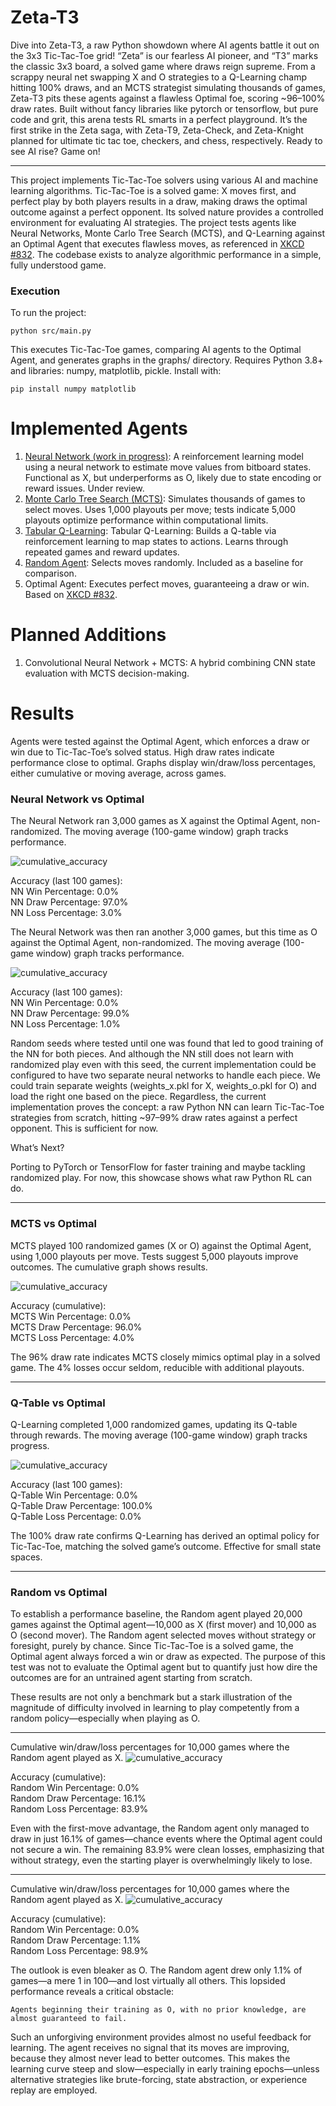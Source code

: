 # Zeta-T3

Dive into Zeta-T3, a raw Python showdown where AI agents battle it out on the 3x3 Tic-Tac-Toe grid! 
“Zeta” is our fearless AI pioneer, and “T3” marks the classic 3x3 board, a solved game where draws 
reign supreme. From a scrappy neural net swapping X and O strategies to a Q-Learning champ hitting 
100% draws, and an MCTS strategist simulating thousands of games, Zeta-T3 pits these agents against 
a flawless Optimal foe, scoring ~96–100% draw rates. Built without fancy libraries like pytorch or 
tensorflow, but pure code and grit, this arena tests RL smarts in a perfect playground. It’s the 
first strike in the Zeta saga, with Zeta-T9, Zeta-Check, and Zeta-Knight planned for ultimate tic tac 
toe, checkers, and chess, respectively. Ready to see AI rise? Game on!

---

This project implements Tic-Tac-Toe solvers using various AI and 
machine learning algorithms. Tic-Tac-Toe is a solved game: X moves 
first, and perfect play by both players results in a draw, making 
draws the optimal outcome against a perfect opponent. Its solved 
nature provides a controlled environment for evaluating AI 
strategies. The project tests agents like Neural Networks, Monte 
Carlo Tree Search (MCTS), and Q-Learning against an Optimal Agent 
that executes flawless moves, as referenced in [XKCD #832](https://xkcd.com/832/).
The codebase exists to analyze algorithmic performance in a simple, 
fully understood game.

### Execution  
To run the project:
```  
python src/main.py
```  

This executes Tic-Tac-Toe games, comparing AI agents to the Optimal 
Agent, and generates graphs in the graphs/ directory. Requires 
Python 3.8+ and libraries: numpy, matplotlib, pickle. Install with:

```
pip install numpy matplotlib
```

# Implemented Agents  
1. [Neural Network (work in progress)](#neural-network-vs-optimal): A reinforcement learning model using a neural network to estimate move values from bitboard states. Functional as X, but underperforms as O, likely due to state encoding or reward issues. Under review.
2. [Monte Carlo Tree Search (MCTS)](#mcts-vs-optimal): Simulates thousands of games to select moves. Uses 1,000 playouts per move; tests indicate 5,000 playouts optimize performance within computational limits.
3. [Tabular Q-Learning](#q-table-vs-optimal): Tabular Q-Learning: Builds a Q-table via reinforcement learning to map states to actions. Learns through repeated games and reward updates.
4. [Random Agent](#random-vs-optimal): Selects moves randomly. Included as a baseline for comparison.
5. Optimal Agent: Executes perfect moves, guaranteeing a draw or win. Based on [XKCD #832](https://xkcd.com/832/). 
  
# Planned Additions
1. Convolutional Neural Network + MCTS: A hybrid combining CNN state evaluation with MCTS decision-making.  
  
  
# Results  

Agents were tested against the Optimal Agent, which enforces a draw or win due to Tic-Tac-Toe’s solved status. High draw rates indicate performance close to optimal. Graphs display win/draw/loss percentages, either cumulative or moving average, across games.

### Neural Network vs Optimal
  
 
The Neural Network ran 3,000 games as X against the Optimal Agent, non-randomized. The moving average (100-game window) graph tracks performance.   

![cumulative_accuracy](graphs/NN-X-moving_average_accuracy.png)    

Accuracy (last 100 games):      
NN Win Percentage: 0.0%      
NN Draw Percentage: 97.0%      
NN Loss Percentage: 3.0%  

The Neural Network was then ran another 3,000 games, but this time as O against the Optimal Agent, non-randomized. The moving average (100-game window) graph tracks performance.   

![cumulative_accuracy](graphs/NN-O-moving_average_accuracy.png)    

Accuracy (last 100 games):      
NN Win Percentage: 0.0%      
NN Draw Percentage: 99.0%      
NN Loss Percentage: 1.0%  

Random seeds where tested until one was found that led to good training of the NN for both pieces. And although the NN still does not learn with randomized play even with this seed, the current implementation could be configured to have two separate neural networks to handle each piece. We could train separate weights (weights_x.pkl for X, weights_o.pkl for O) and load the right one based on the piece. Regardless, the current implementation proves the concept: a raw Python NN can learn Tic-Tac-Toe strategies from scratch, hitting ~97–99% draw rates against a perfect opponent. This is sufficient for now. 

What’s Next?

Porting to PyTorch or TensorFlow for faster training and maybe tackling randomized play. For now, this showcase shows what raw Python RL can do.

***    
### MCTS vs Optimal
  
 
MCTS played 100 randomized games (X or O) against the Optimal Agent, using 1,000 playouts per move. Tests suggest 5,000 playouts improve outcomes. The cumulative graph shows results.  
  
![cumulative_accuracy](graphs/MCTS_vs_Optimal-Cumulative_Accuracy.png)   

Accuracy (cumulative):      
MCTS Win Percentage: 0.0%      
MCTS Draw Percentage: 96.0%      
MCTS Loss Percentage: 4.0%   

The 96% draw rate indicates MCTS closely mimics optimal play in a solved game. The 4% losses occur seldom, reducible with additional playouts.
***  
### Q-Table vs Optimal  
  
Q-Learning completed 1,000 randomized games, updating its Q-table through rewards. The moving average (100-game window) graph tracks progress.

![cumulative_accuracy](graphs/Q-Table_vs_Optimal-moving_average_accuracy.png)  

Accuracy (last 100 games):      
Q-Table Win Percentage: 0.0%      
Q-Table Draw Percentage: 100.0%      
Q-Table Loss Percentage: 0.0%  

The 100% draw rate confirms Q-Learning has derived an optimal policy for Tic-Tac-Toe, matching the solved game’s outcome. Effective for small state spaces.
***  
### Random vs Optimal  
  
To establish a performance baseline, the Random agent played 20,000 games against the Optimal agent—10,000 as X (first mover) and 10,000 as O (second mover). The Random agent selected moves without strategy or foresight, purely by chance. Since Tic-Tac-Toe is a solved game, the Optimal agent always forced a win or draw as expected. The purpose of this test was not to evaluate the Optimal agent but to quantify just how dire the outcomes are for an untrained agent starting from scratch.

These results are not only a benchmark but a stark illustration of the magnitude of difficulty involved in learning to play competently from a random policy—especially when playing as O.

---

Cumulative win/draw/loss percentages for 10,000 games where the Random agent played as X.
![cumulative_accuracy](graphs/Random-X-cumulative_accuracy.png)

Accuracy (cumulative):      
Random Win Percentage: 0.0%      
Random Draw Percentage: 16.1%      
Random Loss Percentage: 83.9%    

Even with the first-move advantage, the Random agent only managed to draw in just 16.1% of games—chance events where the Optimal agent could not secure a win. The remaining 83.9% were clean losses, emphasizing that without strategy, even the starting player is overwhelmingly likely to lose.

-----
    
Cumulative win/draw/loss percentages for 10,000 games where the Random agent played as X.
![cumulative_accuracy](graphs/Random-O-cumulative_accuracy.png)

Accuracy (cumulative):      
Random Win Percentage: 0.0%      
Random Draw Percentage: 1.1%      
Random Loss Percentage: 98.9%

The outlook is even bleaker as O. The Random agent drew only 1.1% of games—a mere 1 in 100—and lost virtually all others. This lopsided performance reveals a critical obstacle:

`
Agents beginning their training as O, with no prior knowledge, are almost guaranteed to fail.
`

Such an unforgiving environment provides almost no useful feedback for learning. The agent receives no signal that its moves are improving, because they almost never lead to better outcomes. This makes the learning curve steep and slow—especially in early training epochs—unless alternative strategies like brute-forcing, state abstraction, or experience replay are employed.